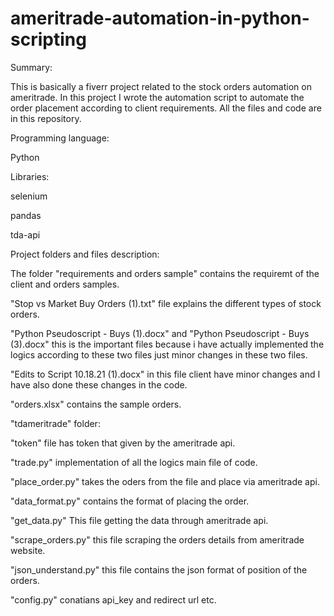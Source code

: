 # ameritrade-automation-in-python-scripting
Summary:

This is basically a fiverr project related to the stock orders automation on ameritrade. In this project I wrote the automation script to automate the order placement according to client requirements. All the files and code are in this repository.

Programming language: 

Python

Libraries:

selenium

pandas

tda-api


Project folders and files description:

The folder "requirements and orders sample" contains the requiremt of the client and orders samples.

"Stop vs Market Buy Orders (1).txt" file explains the different types of stock orders.

"Python Pseudoscript - Buys (1).docx" and "Python Pseudoscript - Buys (3).docx" this is the important files because i have actually implemented the logics according to these two files just minor changes in these two files.

"Edits to Script 10.18.21 (1).docx" in this file client have minor changes and I have also done these changes in the code.

"orders.xlsx" contains the sample orders.


"tdameritrade" folder:

"token" file has token that given by the ameritrade api.

"trade.py" implementation of all the logics main file of code.

"place_order.py" takes the oders from the file and place via ameritrade api.

"data_format.py" contains the format of placing the order.

"get_data.py" This file getting the data through ameritrade api.

"scrape_orders.py" this file scraping the orders details from ameritrade website.

"json_understand.py" this file contains the json format of position of the orders.

"config.py" conatians api_key and redirect url etc.


